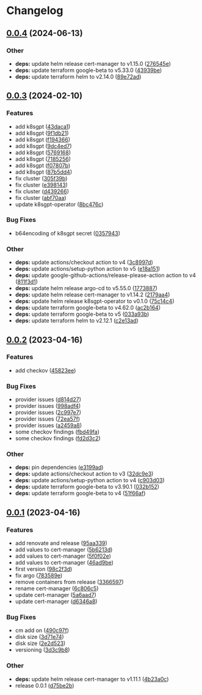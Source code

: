 # Changelog

## [0.0.4](https://github.com/on-clouds/terraform/compare/v0.0.3...v0.0.4) (2024-06-13)


### Other

* **deps:** update helm release cert-manager to v1.15.0 ([276545e](https://github.com/on-clouds/terraform/commit/276545e5df3be6dbab536c504a544d2675bc9938))
* **deps:** update terraform google-beta to v5.33.0 ([43939be](https://github.com/on-clouds/terraform/commit/43939be8058ed458a90e31ca1e1a8c43cdf51a48))
* **deps:** update terraform helm to v2.14.0 ([89e72ad](https://github.com/on-clouds/terraform/commit/89e72adf4d8ee473b225a9da90cca6cb7065da15))

## [0.0.3](https://github.com/on-clouds/terraform/compare/v0.0.2...v0.0.3) (2024-02-10)


### Features

* add k8sgpt ([43daca1](https://github.com/on-clouds/terraform/commit/43daca167ef9a57ad3b5e9a9222b07026c1f117c))
* add k8sgpt ([9f1db21](https://github.com/on-clouds/terraform/commit/9f1db21e4a12301bf6e81a2941725f7c9c976bb7))
* add k8sgpt ([f194366](https://github.com/on-clouds/terraform/commit/f194366a29a791359d4081d95b731e55ae3b739d))
* add k8sgpt ([9dc4ed7](https://github.com/on-clouds/terraform/commit/9dc4ed7024dc3df7e4ba39233e26467e9678cd36))
* add k8sgpt ([5769168](https://github.com/on-clouds/terraform/commit/5769168643d3bb522d4b09e592a81131df150214))
* add k8sgpt ([7185256](https://github.com/on-clouds/terraform/commit/7185256fbae50bab96ef9d1e57844e46e59b41c4))
* add k8sgpt ([f07807b](https://github.com/on-clouds/terraform/commit/f07807b8581584de4dd249cb1476f0d1f2888ecf))
* add k8sgpt ([87b5dd4](https://github.com/on-clouds/terraform/commit/87b5dd40dd5634d1a2ef8a926503c080f5df4626))
* fix cluster ([305f39b](https://github.com/on-clouds/terraform/commit/305f39ba09ced11903620a118a50edba944cf190))
* fix cluster ([e398143](https://github.com/on-clouds/terraform/commit/e3981435231e09365ff545d2fdf99078d0058b8e))
* fix cluster ([d439266](https://github.com/on-clouds/terraform/commit/d43926668f6561a8326488a23a643c83d03d2a73))
* fix cluster ([abf70aa](https://github.com/on-clouds/terraform/commit/abf70aae1163ec1e5f95991198334f0283adccab))
* update k8sgpt-operator ([8bc476c](https://github.com/on-clouds/terraform/commit/8bc476c8a172bda123fc833f7bb4dd1a05d27a1e))


### Bug Fixes

* b64encoding of k8sgpt secret ([0357943](https://github.com/on-clouds/terraform/commit/0357943129377a84ee391b0c8b02a336e0025b94))


### Other

* **deps:** update actions/checkout action to v4 ([3c8997d](https://github.com/on-clouds/terraform/commit/3c8997d9db90194880680d2da05970f273d1393f))
* **deps:** update actions/setup-python action to v5 ([e18a151](https://github.com/on-clouds/terraform/commit/e18a15136e1d356106b4716a928614447243f092))
* **deps:** update google-github-actions/release-please-action action to v4 ([811f3d1](https://github.com/on-clouds/terraform/commit/811f3d10dc0d342ae797b967a56cb751978badd6))
* **deps:** update helm release argo-cd to v5.55.0 ([1773887](https://github.com/on-clouds/terraform/commit/17738871e2764ffaa2c8dded3ce1111b81b85b24))
* **deps:** update helm release cert-manager to v1.14.2 ([2179aa4](https://github.com/on-clouds/terraform/commit/2179aa48b19d9c9486690160821a48e49ecad3f8))
* **deps:** update helm release k8sgpt-operator to v0.1.0 ([75c14c4](https://github.com/on-clouds/terraform/commit/75c14c4bb2a312342f70e1ea2f5b686d5c124e5b))
* **deps:** update terraform google-beta to v4.62.0 ([ac2b164](https://github.com/on-clouds/terraform/commit/ac2b16472ada4c2eadc31a858da751405efd3dc3))
* **deps:** update terraform google-beta to v5 ([033a93b](https://github.com/on-clouds/terraform/commit/033a93bd3e476a855c1842ad5949ffdeaca26f29))
* **deps:** update terraform helm to v2.12.1 ([c2e13ad](https://github.com/on-clouds/terraform/commit/c2e13ad6b40df766cd5fe6229befa0074c585aef))

## [0.0.2](https://github.com/on-clouds/terraform/compare/v0.0.1...v0.0.2) (2023-04-16)


### Features

* add checkov ([45823ee](https://github.com/on-clouds/terraform/commit/45823ee1ac66b8d9fe93e99101150e90e1a90fee))


### Bug Fixes

* provider issues ([d814d27](https://github.com/on-clouds/terraform/commit/d814d27e7a1aef8001389d2b24ea97eb69bc47f3))
* provider issues ([998adf4](https://github.com/on-clouds/terraform/commit/998adf4c8291167d89fe9832d5db23a19526dea7))
* provider issues ([2c997e7](https://github.com/on-clouds/terraform/commit/2c997e7a22a90618d680e90d718f16c8e80ca43a))
* provider issues ([72ea57f](https://github.com/on-clouds/terraform/commit/72ea57fb0de1d22cff9a6e4e5999775498550cca))
* provider issues ([a2459a8](https://github.com/on-clouds/terraform/commit/a2459a810f8d8db1a4f38f512a1112d1060ff16a))
* some checkov findings ([fbd49fa](https://github.com/on-clouds/terraform/commit/fbd49fadaecd331704a3077292a49563d4f9d916))
* some checkov findings ([fd2d3c2](https://github.com/on-clouds/terraform/commit/fd2d3c2e6f7e5eef576ff2df432c42cef6f22a53))


### Other

* **deps:** pin dependencies ([e3199ad](https://github.com/on-clouds/terraform/commit/e3199ad24fbdecefe8d3772076e20ac64eb37f9b))
* **deps:** update actions/checkout action to v3 ([32dc9e3](https://github.com/on-clouds/terraform/commit/32dc9e39da1562e7c2d5dcc65e7c8b0ed468d8e7))
* **deps:** update actions/setup-python action to v4 ([c903d03](https://github.com/on-clouds/terraform/commit/c903d034a0b63a65a6a93bf4e229752663eceda2))
* **deps:** update terraform google-beta to v3.90.1 ([032b152](https://github.com/on-clouds/terraform/commit/032b1523fda624752bc5c4a6d937a0b08956728c))
* **deps:** update terraform google-beta to v4 ([51f66af](https://github.com/on-clouds/terraform/commit/51f66af90992666783c031c9973a0e27ea597b33))

## [0.0.1](https://github.com/on-clouds/terraform/compare/v0.0.1...v0.0.1) (2023-04-16)


### Features

* add renovate and release ([95aa339](https://github.com/on-clouds/terraform/commit/95aa339be69fc4ab1ec8de68ace51b1dcf8757dd))
* add values to cert-manager ([5b6213d](https://github.com/on-clouds/terraform/commit/5b6213daa73a947440e83d66d2a643f58c60cb0c))
* add values to cert-manager ([5f0f02e](https://github.com/on-clouds/terraform/commit/5f0f02e742f9c59a6adfbe6ea3a81cfaec184b19))
* add values to cert-manager ([46ad9be](https://github.com/on-clouds/terraform/commit/46ad9be7894fa69a164be5375de90065d8ad3664))
* first version ([98c2f3d](https://github.com/on-clouds/terraform/commit/98c2f3d125123540570c2a63273e0f82c67afd2b))
* fix argo ([783589e](https://github.com/on-clouds/terraform/commit/783589e302fb352c6862c309347ee8f478a125c0))
* remove containers from release ([3366597](https://github.com/on-clouds/terraform/commit/336659711563461ca64a0947c637a4a17861c7f4))
* rename cert-manager ([6c806c5](https://github.com/on-clouds/terraform/commit/6c806c57a0976736d5a343b7e756248e3924e572))
* update cert-manager ([5a6aad7](https://github.com/on-clouds/terraform/commit/5a6aad7135d5811103c47812398ec465d1b6863c))
* update cert-manager ([d6346a8](https://github.com/on-clouds/terraform/commit/d6346a8e46fe9d4aea62cb78ba2192879e1526c3))


### Bug Fixes

* cm add on ([490c97f](https://github.com/on-clouds/terraform/commit/490c97f5952ff175bd735425c3f4655f7d005b19))
* disk size ([3d71e74](https://github.com/on-clouds/terraform/commit/3d71e748cd4a422e1bfc5683ae249b5c33328c2c))
* disk size ([2e2d523](https://github.com/on-clouds/terraform/commit/2e2d523024ef9adce784b0421b243d23289eae4a))
* versioning ([3d3c9b8](https://github.com/on-clouds/terraform/commit/3d3c9b8f786258c1ccefccbc4261fd1ede99e9a6))


### Other

* **deps:** update helm release cert-manager to v1.11.1 ([4b23a0c](https://github.com/on-clouds/terraform/commit/4b23a0c4cd24977252ccf5a846ad289071dc3bde))
* release 0.0.1 ([d75be2b](https://github.com/on-clouds/terraform/commit/d75be2b80cbf7030ff7cff9d1561c5e875e24782))
